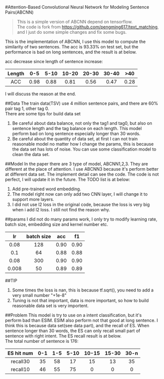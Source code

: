 #Attention-Based Convolutional Neural Network for Modeling Sentence Pairs(ABCNN)
> This is a simple version of ABCNN depend on tensorflow.\
> The code is fork from <https://github.com/pengming617/text_matching>, and I just do some simple changes and fix some bugs.

This is the implementation of ABCNN, I use this model to compute the similarity of two sentences. The acc is 93.33% on test set, but the performance is bad on
long sentences, and the result is at below.

acc decrease since length of sentence increase:

| Length | 0-5 | 5-10 | 10-20 | 20-30 | 30-40 | >40 |
| :---: |  :---:  | :---:  |  :---:  |  :---: | :---: | :---: |
| ACC | 0.98 | 0.88 | 0.81 | 0.56 | 0.47 | 0.28 |

I will discuss the reason at the end.

##Data
The train data(TSV) use 4 million sentence pairs, and there are 60% pair tag 1, other tag 0.<br>
There are some tips for build data set 
1. Be careful about data balance, not only the tag1 and tag0, but also on sentence length and the tag balance on each length. This model perform bad on long sentence especially longer than 30 words.
2. Be careful about the quantity of data set, at first I can not train reasonable model no matter how I change the params, this is because the data set has lots of noise. You can use some classification model to 
clean the data set.

##Model
In the paper there are 3 type of model, ABCNN1,2,3. They are different at the place of attention. I use ABCNN3 because it's perform better at different data set.
The implement detail can see the code. The code is not perfect, I will update it in the future. The TODO list is at below:
1. Add pre-trained word embedding.
2. The model right now can only add two CNN layer, I will change it to support more layers.
3. I did not use l2 loss in the original code, because the loss is very big when i add l2 loss. I still not find the reason why.

##params
I did not do many params work, I only try to modify learning rate, batch size, embedding size and kernel number etc.

| lr | batch size | acc | f1 |
| :---: |:---: | :---: | :---: |
|0.08|128|0.90|0.90|
|0.1|64|0.88|0.88|
|0.08|300|0.90|0.90|
|0.008|50|0.89|0.89|

##TIP
1. Some times the loss is nan, this is because tf.sqrt(), you need to add a very small number "+1e-8"
2. Tuning is not that important, data is more important, so how to build reasonable data set is very importent.

##Problem
This model is try to use on a intent classification, but it's perform bad than ESIM. ESIM also perform not that good
at long sentence. I think this is because data set(see data part), and the recall of ES. When sentence longer than 30
words, the ES can only recall small part of sentence with right intent. The ES recall result is at below.<br>
The total number of sentence is 176:

| ES hit num | 0-1 | 1-5 | 5-10 | 10-15 | 15-30 | 30-n |
| :---: |:---:|:---:|:---:|:---:|:---:|:---:|
| recall30 | 35 | 58 | 17 | 15 | 13 | 35 |
| recall10 | 46 | 55 | 75 | 0 | 0 | 0 |

